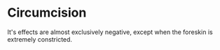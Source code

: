 # Circumcision

It's effects are almost exclusively negative, except when the foreskin is extremely constricted.